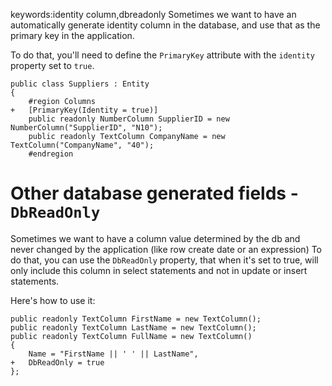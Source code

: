 keywords:identity column,dbreadonly
Sometimes we want to have an automatically generate identity column in the database, and use that as the primary key in the application.

To do that, you'll need to define the `PrimaryKey` attribute with the `identity` property set to `true`.

```csdiff
public class Suppliers : Entity
{
    #region Columns
+   [PrimaryKey(Identity = true)]
    public readonly NumberColumn SupplierID = new NumberColumn("SupplierID", "N10");
    public readonly TextColumn CompanyName = new TextColumn("CompanyName", "40");
    #endregion
```

# Other database generated fields - `DbReadOnly`
Sometimes we want to have a column value determined by the db and never changed by the application (like row create date or an expression)
To do that, you can use the `DbReadOnly` property, that when it's set to true, will only include this column in select statements and not in update or insert statements.

Here's how to use it:
```csdiff
public readonly TextColumn FirstName = new TextColumn();
public readonly TextColumn LastName = new TextColumn();
public readonly TextColumn FullName = new TextColumn() 
{
    Name = "FirstName || ' ' || LastName",
+   DbReadOnly = true 
};
```

